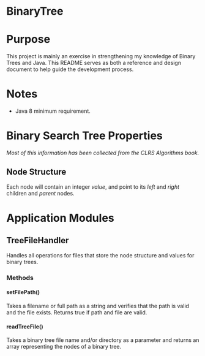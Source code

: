 # BinaryTree

# Purpose
This project is mainly an exercise in strengthening my knowledge of Binary Trees and Java. This README serves as both a reference and design document to help guide the development process.

# Notes
* Java 8 minimum requirement.

# Binary Search Tree Properties
_Most of this information has been collected from the CLRS Algorithms book._

## Node Structure ##
Each node will contain an integer _value_, and point to its _left_ and _right_ children and _parent_ nodes.

# Application Modules

## TreeFileHandler
Handles all operations for files that store the node structure and values for binary trees.

### Methods

#### setFilePath()
Takes a filename or full path as a string and verifies that the path is valid and the file exists. Returns true if path and file are valid.

#### readTreeFile()
Takes a binary tree file name and/or directory as a parameter and returns an array representing the nodes of a binary tree.
